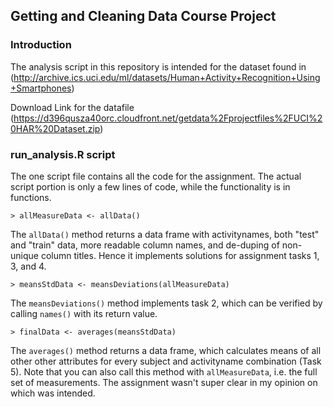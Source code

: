 ## Getting and Cleaning Data Course Project

### Introduction
The analysis script in this repository is intended for the dataset found in 
(http://archive.ics.uci.edu/ml/datasets/Human+Activity+Recognition+Using+Smartphones)

Download Link for the datafile
(https://d396qusza40orc.cloudfront.net/getdata%2Fprojectfiles%2FUCI%20HAR%20Dataset.zip)

### run_analysis.R script
The one script file contains all the code for the assignment. The actual script portion is only a few lines of code, while the functionality is in functions.

```
> allMeasureData <- allData()
```
The `allData()` method returns a data frame with activitynames, both "test" and "train" data, more readable column names, and de-duping of non-unique column titles. Hence it implements solutions for assignment tasks 1, 3, and 4.

```
> meansStdData <- meansDeviations(allMeasureData)
```
The `meansDeviations()` method implements task 2, which can be verified by calling `names()` with its return value.

```
> finalData <- averages(meansStdData)
```
The `averages()` method returns a data frame, which calculates means of all other other attributes for every subject and activityname combination (Task 5). Note that you can also call this method with `allMeasureData`, i.e. the full set of measurements. The assignment wasn't super clear in my opinion on which was intended.